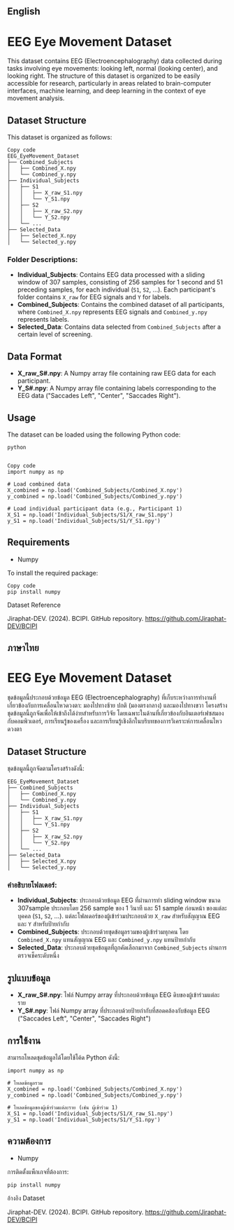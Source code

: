 ## English

# EEG Eye Movement Dataset

This dataset contains EEG (Electroencephalography) data collected during tasks involving eye movements: looking left, normal (looking center), and looking right. The structure of this dataset is organized to be easily accessible for research, particularly in areas related to brain-computer interfaces, machine learning, and deep learning in the context of eye movement analysis.

## Dataset Structure

This dataset is organized as follows:

```
Copy code
EEG_EyeMovement_Dataset
├── Combined_Subjects
│   ├── Combined_X.npy
│   └── Combined_y.npy
├── Individual_Subjects
│   ├── S1
│   │   ├── X_raw_S1.npy
│   │   └── Y_S1.npy
│   ├── S2
│   │   ├── X_raw_S2.npy
│   │   └── Y_S2.npy
│   └── ...
├── Selected_Data
│   ├── Selected_X.npy
│   └── Selected_y.npy
```

### Folder Descriptions:

- **Individual_Subjects**: Contains EEG data processed with a sliding window of 307 samples, consisting of 256 samples for 1 second and 51 preceding samples, for each individual (`S1`, `S2`, ...). Each participant's folder contains `X_raw` for EEG signals and `Y` for labels.
- **Combined_Subjects**: Contains the combined dataset of all participants, where `Combined_X.npy` represents EEG signals and `Combined_y.npy` represents labels.
- **Selected_Data**: Contains data selected from `Combined_Subjects` after a certain level of screening.

## Data Format

- **X_raw_S#.npy**: A Numpy array file containing raw EEG data for each participant.
- **Y_S#.npy**: A Numpy array file containing labels corresponding to the EEG data ("Saccades Left", "Center", "Saccades Right").

## Usage

The dataset can be loaded using the following Python code:

```
python


Copy code
import numpy as np

# Load combined data
X_combined = np.load('Combined_Subjects/Combined_X.npy')
y_combined = np.load('Combined_Subjects/Combined_y.npy')

# Load individual participant data (e.g., Participant 1)
X_S1 = np.load('Individual_Subjects/S1/X_raw_S1.npy')
y_S1 = np.load('Individual_Subjects/S1/Y_S1.npy')
```

## Requirements

- Numpy

To install the required package:

```
Copy code
pip install numpy
```

Dataset Reference

Jiraphat-DEV. (2024). BCIPI. GitHub repository. https://github.com/Jiraphat-DEV/BCIPI





## ภาษาไทย

# EEG Eye Movement Dataset

ชุดข้อมูลนี้ประกอบด้วยข้อมูล EEG (Electroencephalography) ที่เก็บระหว่างการทำงานที่เกี่ยวข้องกับการเคลื่อนไหวดวงตา: มองไปทางซ้าย ปกติ (มองตรงกลาง) และมองไปทางขวา โครงสร้างชุดข้อมูลนี้ถูกจัดเพื่อให้เข้าถึงได้ง่ายสำหรับการวิจัย โดยเฉพาะในด้านที่เกี่ยวข้องกับอินเตอร์เฟซสมองกับคอมพิวเตอร์, การเรียนรู้ของเครื่อง และการเรียนรู้เชิงลึกในบริบทของการวิเคราะห์การเคลื่อนไหวดวงตา

## Dataset Structure

ชุดข้อมูลนี้ถูกจัดตามโครงสร้างดังนี้:

```
EEG_EyeMovement_Dataset
├── Combined_Subjects
│   ├── Combined_X.npy
│   └── Combined_y.npy
├── Individual_Subjects
│   ├── S1
│   │   ├── X_raw_S1.npy
│   │   └── Y_S1.npy
│   ├── S2
│   │   ├── X_raw_S2.npy
│   │   └── Y_S2.npy
│   └── ...
├── Selected_Data
│   ├── Selected_X.npy
│   └── Selected_y.npy
```

### คำอธิบายโฟลเดอร์:

- **Individual_Subjects**: ประกอบด้วยข้อมูล EEG ที่ผ่านการทำ sliding window ขนาด 307sample ประกอบโดย 256 sample ของ 1 วินาที และ 51 sample ก่อนหน้า ของแต่ละบุคคล (`S1`, `S2`, ...). แต่ละโฟลเดอร์ของผู้เข้าร่วมประกอบด้วย `X_raw` สำหรับสัญญาณ EEG และ `Y` สำหรับป้ายกำกับ
- **Combined_Subjects**: ประกอบด้วยชุดข้อมูลรวมของผู้เข้าร่วมทุกคน โดย `Combined_X.npy` แทนสัญญาณ EEG และ `Combined_y.npy` แทนป้ายกำกับ
- **Selected_Data**: ประกอบด้วยชุดข้อมูลที่ถูกคัดเลือกมาจาก `Combined_Subjects` ผ่านการตรวจเช็คระดับหนึ่ง

## รูปแบบข้อมูล

- **X_raw_S#.npy**: ไฟล์ Numpy array ที่ประกอบด้วยข้อมูล EEG ดิบของผู้เข้าร่วมแต่ละราย
- **Y_S#.npy**: ไฟล์ Numpy array ที่ประกอบด้วยป้ายกำกับที่สอดคล้องกับข้อมูล EEG ("Saccades Left", "Center", "Saccades Right")

## การใช้งาน

สามารถโหลดชุดข้อมูลได้โดยใช้โค้ด Python ดังนี้:

```
import numpy as np

# โหลดข้อมูลรวม
X_combined = np.load('Combined_Subjects/Combined_X.npy')
y_combined = np.load('Combined_Subjects/Combined_y.npy')

# โหลดข้อมูลของผู้เข้าร่วมแต่ละราย (เช่น ผู้เข้าร่วม 1)
X_S1 = np.load('Individual_Subjects/S1/X_raw_S1.npy')
y_S1 = np.load('Individual_Subjects/S1/Y_S1.npy')
```

## ความต้องการ

- Numpy

การติดตั้งแพ็กเกจที่ต้องการ:

```
pip install numpy
```

อ้างอิง Dataset

Jiraphat-DEV. (2024). BCIPI. GitHub repository. https://github.com/Jiraphat-DEV/BCIPI